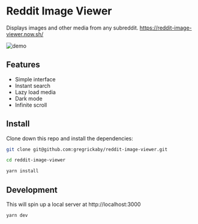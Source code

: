 # Reddit Image Viewer

Displays images and other media from any subreddit. https://reddit-image-viewer.now.sh/

![demo](https://dl.dropbox.com/s/gw45g45cllhwo6y/Kapture%202020-06-19%20at%2013.20.38.gif?dl=0)

## Features

- Simple interface
- Instant search
- Lazy load media
- Dark mode
- Infinite scroll

## Install

Clone down this repo and install the dependencies:

```bash
git clone git@github.com:gregrickaby/reddit-image-viewer.git
```

```bash
cd reddit-image-viewer
```

```bash
yarn install
```

## Development

This will spin up a local server at http://localhost:3000

```bash
yarn dev
```
